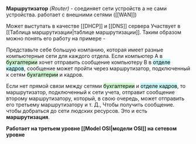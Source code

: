 **Маршрутизатор** *(Router)* - соединяет сети устройств а не сами устройства. 
работает с внешними сетями ([[WAN]])

Может выступать в качестве [[DHCP]] и [[DNS]] сервера
Участвует в [[Таблица маршрутизации|таблице маршрутизации]]. Таким образом можно понять его работу на примере - 

Представьте себе большую компанию, которая имеет разные компьютерные сети для каждого отдела. Если компьютер A в <mark style="background: #BBFABBA6;">бухгалтерии</mark> хочет отправить сообщение компьютеру B в <mark style="background: #ABF7F7A6;">отделе кадров</mark>, сообщение может пройти через маршрутизатор, подключенный к сетям <mark style="background: #BBFABBA6;">бухгалтерии</mark> и кадров.

Если нет прямой связи между сетями <mark style="background: #BBFABBA6;">бухгалтерии</mark> и <mark style="background: #ABF7F7A6;">отделе кадров</mark>, то маршрутизатор, подключенный к сети учета, отправит сообщение второму маршрутизатору, который, в свою очередь, может отправить его третьему маршрутизатору и т. Д., Чтобы получить сообщение. чтобы добраться до сети людских ресурсов. Это и есть **маршрутизация**.

**Работает на третьем уровне [[Model OSI|модели OSI]] на сетевом уровне**